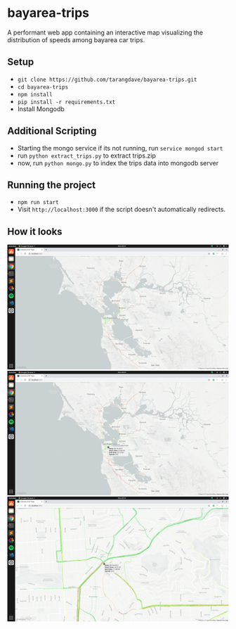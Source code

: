 # bayarea-trips
A performant web app containing an interactive map visualizing the distribution of speeds among bayarea car trips.

## Setup
+ ```git clone https://github.com/tarangdave/bayarea-trips.git```
+ ```cd bayarea-trips```
+ ```npm install```
+ ```pip install -r requirements.txt```
+ Install Mongodb

## Additional Scripting
+ Starting the mongo service if its not running, run ```service mongod start```
+ run ```python extract_trips.py``` to extract trips.zip
+ now, run ```python mongo.py``` to index the trips data into mongodb server

## Running the project
+ ```npm run start```
+ Visit ```http://localhost:3000``` if the script doesn't automatically redirects.

## How it looks
![Map Render](https://github.com/tarangdave/bayarea-trips/blob/master/images/globMap.png)
![Map Render](https://github.com/tarangdave/bayarea-trips/blob/master/images/tooltipMap.png)
![Map Render](https://github.com/tarangdave/bayarea-trips/blob/master/images/zoomMap.png)
